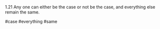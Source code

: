 1.21 Any one can either be the case or not be the case, and everything else remain the same.

#case #everything #same